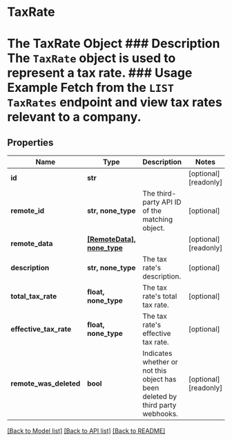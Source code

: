 # TaxRate

# The TaxRate Object ### Description The `TaxRate` object is used to represent a tax rate.  ### Usage Example Fetch from the `LIST TaxRates` endpoint and view tax rates relevant to a company.

## Properties
Name | Type | Description | Notes
------------ | ------------- | ------------- | -------------
**id** | **str** |  | [optional] [readonly] 
**remote_id** | **str, none_type** | The third-party API ID of the matching object. | [optional] 
**remote_data** | [**[RemoteData], none_type**](RemoteData.md) |  | [optional] [readonly] 
**description** | **str, none_type** | The tax rate&#39;s description. | [optional] 
**total_tax_rate** | **float, none_type** | The tax rate&#39;s total tax rate. | [optional] 
**effective_tax_rate** | **float, none_type** | The tax rate&#39;s effective tax rate. | [optional] 
**remote_was_deleted** | **bool** | Indicates whether or not this object has been deleted by third party webhooks. | [optional] [readonly] 

[[Back to Model list]](../README.md#documentation-for-models) [[Back to API list]](../README.md#documentation-for-api-endpoints) [[Back to README]](../README.md)


